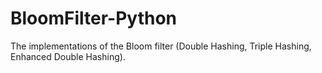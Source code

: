 # BloomFilter-Python
The implementations of the Bloom filter (Double Hashing, Triple Hashing, Enhanced Double Hashing).
